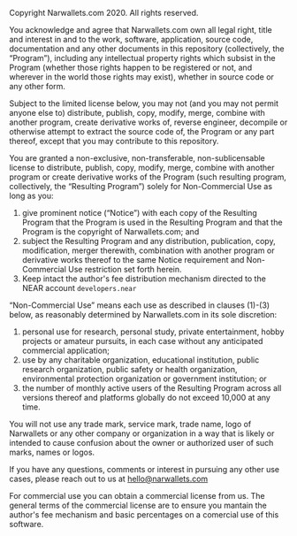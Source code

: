 Copyright Narwallets.com 2020. All rights reserved.
 
You acknowledge and agree that Narwallets.com own all legal right, title and interest in and to the work, software, application, source code, documentation and any other documents in this repository (collectively, the “Program”), including any intellectual property rights which subsist in the Program (whether those rights happen to be registered or not, and wherever in the world those rights may exist), whether in source code or any other form.
 
Subject to the limited license below, you may not (and you may not permit anyone else to) distribute, publish, copy, modify, merge, combine with another program, create derivative works of, reverse engineer, decompile or otherwise attempt to extract the source code of, the Program or any part thereof, except that you may contribute to this repository.
 
You are granted a non-exclusive, non-transferable, non-sublicensable license to distribute, publish, copy, modify, merge, combine with another program or create derivative works of the Program (such resulting program, collectively, the “Resulting Program”) solely for Non-Commercial Use as long as you:
 1. give prominent notice (“Notice”) with each copy of the Resulting Program that the Program is used in the Resulting Program and that the Program is the copyright of Narwallets.com; and
 2. subject the Resulting Program and any distribution, publication, copy, modification, merger therewith, combination with another program or derivative works thereof to the same Notice requirement and Non-Commercial Use restriction set forth herein.
 3. Keep intact the author's fee distribution mechanism directed to the NEAR account `developers.near`
 
“Non-Commercial Use” means each use as described in clauses (1)-(3) below, as reasonably determined by Narwallets.com in its sole discretion: 
 1. personal use for research, personal study, private entertainment, hobby projects or amateur pursuits, in each case without any anticipated commercial application;
 2. use by any charitable organization, educational institution, public research organization, public safety or health organization, environmental protection organization or government institution; or
 3. the number of monthly active users of the Resulting Program across all versions thereof and platforms globally do not exceed 10,000 at any time.
 
You will not use any trade mark, service mark, trade name, logo of Narwallets or any other company or organization in a way that is likely or intended to cause confusion about the owner or authorized user of such marks, names or logos.
 
If you have any questions, comments or interest in pursuing any other use cases, please reach out to us at hello@narwallets.com

For commercial use you can obtain a commercial license from us. The general terms of the commercial license are to ensure you mantain the author's fee mechanism and basic percentages on a comercial use of this software.


